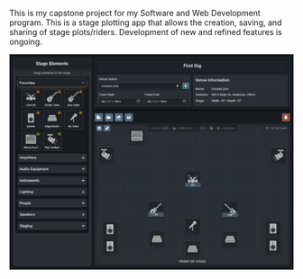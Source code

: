 This is my capstone project for my Software and Web Development program.
This is a stage plotting app that allows the creation, saving, and sharing of stage plots/riders.
Development of new and refined features is ongoing.

![StageWrite Screenshot](Screenshot.png)
